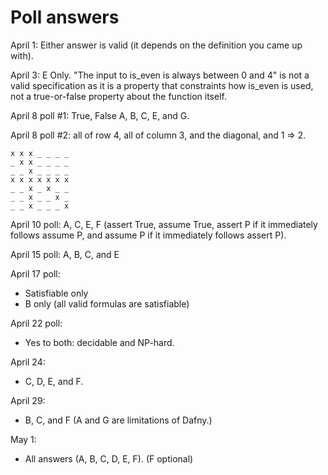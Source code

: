 # Poll answers

April 1:
Either answer is valid (it depends on the definition you came up with).

April 3: E Only.
"The input to is_even is always between 0 and 4" is not a valid specification as it is a property
that constraints how is_even is used, not a true-or-false property about the function itself.

April 8 poll #1:
True, False
A, B, C, E, and G.

April 8 poll #2:
all of row 4, all of column 3, and the diagonal, and 1 => 2.
```
x x x _ _ _ _
_ x x _ _ _ _
_ _ x _ _ _ _
x x x x x x x
_ _ x _ x _ _
_ _ x _ _ x _
_ _ x _ _ _ x
```

April 10 poll:
A, C, E, F (assert True, assume True, assert P if it immediately follows assume P, and assume P if it immediately follows assert P).

April 15 poll:
A, B, C, and E

April 17 poll:
- Satisfiable only
- B only (all valid formulas are satisfiable)

April 22 poll:
- Yes to both: decidable and NP-hard.

April 24:
- C, D, E, and F.

April 29:
- B, C, and F
  (A and G are limitations of Dafny.)

May 1:
- All answers (A, B, C, D, E, F). (F optional)
